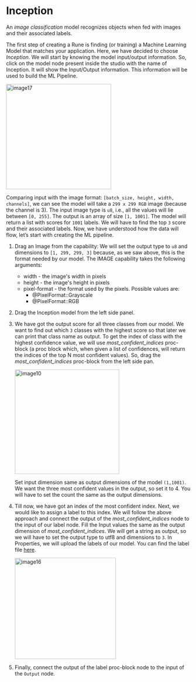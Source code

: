 # Inception

An _image classification_ model recognizes objects when fed with images and their associated labels.

The first step of creating a Rune is finding (or training) a Machine Learning Model that matches your application. Here, we have decided to choose _Inception_. We will start by knowing the model input/output information. So, click on the model node present inside the studio with the name of Inception. It will show the Input/Output information. This information will be used to build the ML Pipeline.

<img width="287" alt="image17" src="https://user-images.githubusercontent.com/50593567/156815878-926375d6-307d-4ca8-b3f5-63675b522d83.png"/>

Comparing input with the image format: `[batch_size, height, width, channels]`, we can see the model will take a `299 x 299 RGB` image (because the channel is 3). The input image type is `u8`, i.e., all the values will lie between `[0, 255]`. The output is an array of size `[1, 1001]`. The model will return a list with scores for `1001` labels. We will have to find the top `3` score and their associated labels. Now, we have understood how the data will flow, let’s start with creating the ML pipeline.
1. Drag an Image from the  capability:
We will set the output type to `u8` and dimensions to `[1, 299, 299, 3]` because, as we saw above, this is the format needed by our model.
The IMAGE capability takes the following arguments:
    - width - the image's width in pixels
    - height - the image's height in pixels
    - pixel-format - the format used by the pixels. Possible values are:
        - @PixelFormat::Grayscale
        - @PixelFormat::RGB
2. Drag the Inception model from the left side panel.
3. We have got the output score for all three classes from our model. We want to find out which `3` classes with the highest score so that later we can print that class name as output. To get the index of class with the highest confidence value, we will use _most_confident_indices_ proc-block (a proc block which, when given a list of confidences, will return the indices of the top N most confident values). So, drag the  _most_confident_indices_ proc-block from the left side pan.
   
   <img width="285" alt="image10" src="https://user-images.githubusercontent.com/50593567/156817043-cf859d54-7c77-41cb-815b-be898ddd8f4d.png"/>

    Set input dimension same as output dimensions of the model `(1,1001)`. We want the three most confident values in the output, so set it to 4. You will have to set the count the same as the output dimensions.
4. Till now, we have got an index of the most confident index. Next, we would like to assign a label to this index. We will follow the above approach and connect the output of the _most_confident_indices_ node to the input of our label node. Fill the Input values the same as the output dimension of _most_confident_indices_. We will get a string as output, so we will have to set the output type to utf8 and dimensions to `3`. In Properties, we will upload the labels of our model. You can find the label file [here](https://drive.google.com/file/d/1m_NQi-P_6LIOraUIY-JOAH36oBp7bs1O/view?usp=sharing).
   
    <img width="276" alt="image16" src="https://user-images.githubusercontent.com/50593567/156817972-5f0e209c-1da3-46de-9387-eb860b02fc9e.png"/>

5. Finally, connect the output of the label proc-block node to the input of the `Output` node.